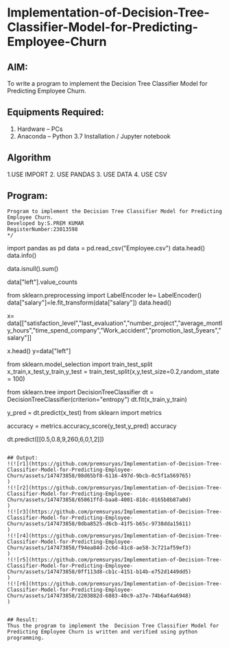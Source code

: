 # Implementation-of-Decision-Tree-Classifier-Model-for-Predicting-Employee-Churn

## AIM:
To write a program to implement the Decision Tree Classifier Model for Predicting Employee Churn.

## Equipments Required:
1. Hardware – PCs
2. Anaconda – Python 3.7 Installation / Jupyter notebook

## Algorithm
1.USE IMPORT 
2. USE PANDAS
3. USE DATA
4. USE CSV

## Program:
```
Program to implement the Decision Tree Classifier Model for Predicting Employee Churn.
Developed by:S.PREM KUMAR 
RegisterNumber:23013598  
*/
```
import pandas as pd
data = pd.read_csv("Employee.csv")
data.head()
data.info()

data.isnull().sum()

data["left"].value_counts

from sklearn.preprocessing import LabelEncoder
le= LabelEncoder()
data["salary"]=le.fit_transform(data["salary"])
data.head()

x= data[["satisfaction_level","last_evaluation","number_project","average_montly_hours","time_spend_company","Work_accident","promotion_last_5years","salary"]]

x.head()
y=data["left"]

from sklearn.model_selection import train_test_split
x_train,x_test,y_train,y_test = train_test_split(x,y,test_size=0.2,random_state = 100)

from sklearn.tree import DecisionTreeClassifier
dt = DecisionTreeClassifier(criterion="entropy")
dt.fit(x_train,y_train)

y_pred = dt.predict(x_test)
from sklearn import metrics

accuracy = metrics.accuracy_score(y_test,y_pred)
accuracy

dt.predict([[0.5,0.8,9,260,6,0,1,2]])

```

## Output:
!(![r1](https://github.com/premsuryas/Implementation-of-Decision-Tree-Classifier-Model-for-Predicting-Employee-Churn/assets/147473858/08d65bf8-6116-497d-9bcb-0c5f1a569765)
)
!(![r2](https://github.com/premsuryas/Implementation-of-Decision-Tree-Classifier-Model-for-Predicting-Employee-Churn/assets/147473858/65061ffd-baa8-4001-818c-0165b8b87a0d)
)
!(![r3](https://github.com/premsuryas/Implementation-of-Decision-Tree-Classifier-Model-for-Predicting-Employee-Churn/assets/147473858/0dba8525-d6cb-41f5-b65c-9738dda15611)
)
!(![r4](https://github.com/premsuryas/Implementation-of-Decision-Tree-Classifier-Model-for-Predicting-Employee-Churn/assets/147473858/f94ea84d-2c6d-41c8-ae58-3c721af59ef3)
)
!(![r5](https://github.com/premsuryas/Implementation-of-Decision-Tree-Classifier-Model-for-Predicting-Employee-Churn/assets/147473858/0ff113d8-cb1c-4151-b14b-e752d1449dd5)
)
!(![r6](https://github.com/premsuryas/Implementation-of-Decision-Tree-Classifier-Model-for-Predicting-Employee-Churn/assets/147473858/2203882d-6883-40c9-a37e-74b6af4a6948)
)


## Result:
Thus the program to implement the  Decision Tree Classifier Model for Predicting Employee Churn is written and verified using python programming.
